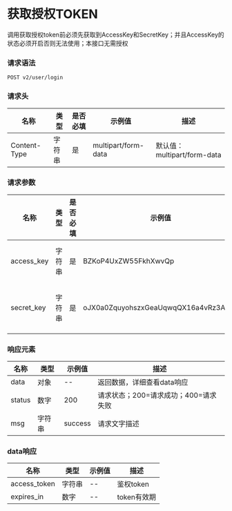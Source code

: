 # 获取授权TOKEN

调用获取授权token前必须先获取到AccessKey和SecretKey；并且AccessKey的状态必须开启否则无法使用；本接口无需授权

### 请求语法

```
POST v2/user/login
```

### 请求头

| 名称 | 类型|是否必填 |示例值| 描述|
|---|---|---|---|---|
| Content-Type | 字符串|是|multipart/form-data| 默认值：multipart/form-data |

### 请求参数

| 名称 | 类型|是否必填 |示例值| 描述|
|---|---|---|---|---|
| access_key | 字符串|是|BZKoP4UxZW55FkhXwvQp| access_key一号通后台应用管理获得APPID |
| secret_key | 字符串|是|oJX0a0ZquyohszxGeaUqwqQX16a4vRz3AonA| secret_key一号通后台应用管理获得AppSecret |

### 响应元素

| 名称 | 类型 |示例值| 描述|
|---|---|---|---| 
| data | 对象|--| 返回数据，详细查看data响应 |
| status | 数字|200| 请求状态；200=请求成功；400=请求失败 |
| msg | 字符串|success| 请求文字描述 |

### data响应

| 名称 | 类型 |示例值| 描述|
|---|---|---|---| 
| access_token | 字符串|--| 鉴权token |
| expires_in | 数字|--| token有效期 |

